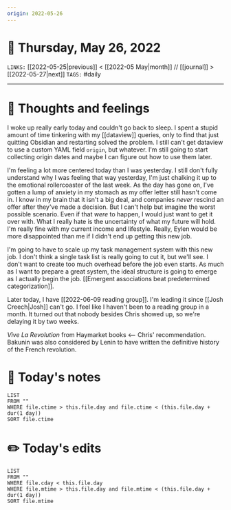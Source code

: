 ```yaml
---
origin: 2022-05-26
---
```

# 📅 Thursday, May 26, 2022
`LINKS:` [[2022-05-25|previous]] < [[2022-05 May|month]] // [[journal]] > [[2022-05-27|next]] 
`TAGS:` #daily

---
# 💭 Thoughts and feelings
I woke up really early today and couldn't go back to sleep. I spent a stupid amount of time tinkering with my [[dataview]] queries, only to find that just quitting Obsidian and restarting solved the problem. I still can't get dataview to use a custom YAML field `origin`, but whatever. I'm still going to start collecting origin dates and maybe I can figure out how to use them later. 

I'm feeling a lot more centered today than I was yesterday. I still don't fully understand why I was feeling that way yesterday, I'm just chalking it up to the emotional rollercoaster of the last week. As the day has gone on, I've gotten a lump of anxiety in my stomach as my offer letter still hasn't come in. I know in my brain that it isn't a big deal, and companies *never* rescind an offer after they've made a decision. But I can't help but imagine the worst possible scenario. Even if that *were* to happen, I would just want to get it over with. What I really hate is the uncertainty of what my future will hold. I'm really fine with my current income and lifestyle. Really, Eylen would be more disappointed than me if I didn't end up getting this new job. 

I'm going to have to scale up my task management system with this new job. I don't think a single task list is really going to cut it, but we'll see. I don't want to create too much overhead before the job even starts. As much as I want to prepare a great system, the ideal structure is going to emerge as I actually begin the job. [[Emergent associations beat predetermined categorization]]. 

Later today, I have [[2022-06-09 reading group]]. I'm leading it since [[Josh Creech|Josh]] can't go. I feel like I haven't been to a reading group in a month. It turned out that nobody besides Chris showed up, so we're delaying it by two weeks. 

*Vive La Revolution* from Haymarket books <-- Chris' recommendation. Bakunin was also considered by Lenin to have written the definitive history of the French revolution. 

# 📝 Today's notes
```dataview
LIST 
FROM ""
WHERE file.ctime > this.file.day and file.ctime < (this.file.day + dur(1 day))
SORT file.ctime
```
# ✏️ Today's edits
```dataview
LIST
FROM ""
WHERE file.cday < this.file.day
WHERE file.mtime > this.file.day and file.mtime < (this.file.day + dur(1 day))
SORT file.mtime
```